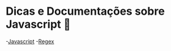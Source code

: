 # Dicas e Documentações sobre Javascript :robot:

-[Javascript](https://www.w3schools.com/js/default.asp)
-[Regex](https://regexr.com/)